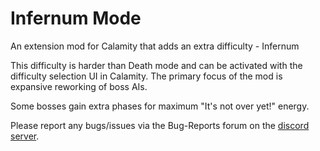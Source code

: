 # Infernum Mode

An extension mod for Calamity that adds an extra difficulty - Infernum

This difficulty is harder than Death mode and can be activated with the difficulty selection UI in Calamity.
The primary focus of the mod is expansive reworking of boss AIs.

Some bosses gain extra phases for maximum "It's not over yet!" energy.

Please report any bugs/issues via the Bug-Reports forum on the [discord server](https://discord.gg/S9duFWAnzD).
